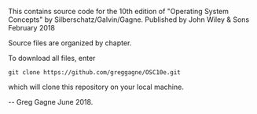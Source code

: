 This contains source code for the 10th edition of
"Operating System Concepts" by Silberschatz/Galvin/Gagne.
Published by John Wiley & Sons February 2018

Source files are organized by chapter. 

To download all files, enter

    git clone https://github.com/greggagne/OSC10e.git

which will clone this repository on your local machine.

-- Greg Gagne June 2018.
